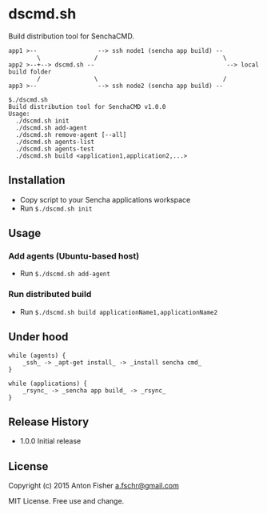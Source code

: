 # dscmd.sh

Build distribution tool for SenchaCMD.

```
app1 >--                 --> ssh node1 (sencha app build) --
        \               /                                   \
app2 >--+--> dscmd.sh --                                     --> local build folder
        /               \                                   /
app3 >--                 --> ssh node2 (sencha app build) --
```

```
$./dscmd.sh 
Build distribution tool for SenchaCMD v1.0.0
Usage:
  ./dscmd.sh init
  ./dscmd.sh add-agent
  ./dscmd.sh remove-agent [--all]
  ./dscmd.sh agents-list
  ./dscmd.sh agents-test
  ./dscmd.sh build <application1,application2,...>
```

## Installation

* Copy script to your Sencha applications workspace
* Run `$./dscmd.sh init`

## Usage

### Add agents (Ubuntu-based host)
* Run `$./dscmd.sh add-agent`

### Run distributed build
* Run `$./dscmd.sh build applicationName1,applicationName2`

## Under hood
```
while (agents) {
    _ssh_ -> _apt-get install_ -> _install sencha cmd_
}

while (applications) {
    _rsync_ -> _sencha app build_ -> _rsync_
}
```

## Release History

* 1.0.0 Initial release

## License

Copyright (c) 2015 Anton Fisher <a.fschr@gmail.com>

MIT License. Free use and change.
